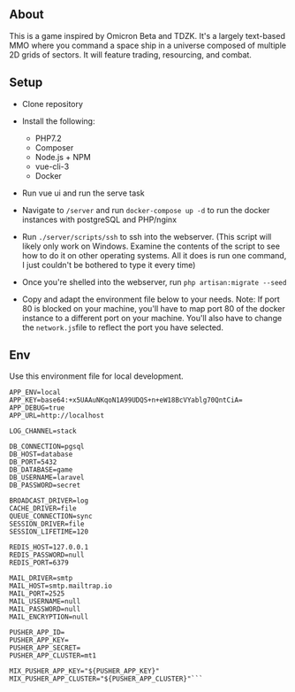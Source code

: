 ## About
This is a game inspired by Omicron Beta and TDZK. It's a largely text-based MMO where you command a space ship in a universe composed of multiple 2D grids of sectors. It will feature trading, resourcing, and combat. 

## Setup

 - Clone repository 
 - Install the following:
   
    - PHP7.2 
    - Composer 
    - Node.js + NPM 
    - vue-cli-3
    - Docker

- Run vue ui and run the serve task
- Navigate to `/server` and run `docker-compose up -d` to run the docker instances with postgreSQL and PHP/nginx
- Run `./server/scripts/ssh` to ssh into the webserver. (This script will likely only work on Windows. Examine the contents of the script to see how to do it on other operating systems. All it does is run one command, I just couldn't be bothered to type it every time)
- Once you're shelled into the webserver, run `php artisan:migrate --seed`
- Copy and adapt the environment file below to your needs. Note: If port 80 is blocked on your machine, you'll have to map port 80 of the docker instance to a different port on your machine. You'll also have to change the `network.js`file to reflect the port you have selected.
## Env
Use this environment file for local development.
```APP_NAME=Laravel  
APP_ENV=local  
APP_KEY=base64:+x5UAAuNKqoN1A99UDQS+n+eW18BcVYablg70QntCiA=  
APP_DEBUG=true  
APP_URL=http://localhost  
  
LOG_CHANNEL=stack  
  
DB_CONNECTION=pgsql  
DB_HOST=database  
DB_PORT=5432  
DB_DATABASE=game  
DB_USERNAME=laravel  
DB_PASSWORD=secret  
  
BROADCAST_DRIVER=log  
CACHE_DRIVER=file  
QUEUE_CONNECTION=sync  
SESSION_DRIVER=file  
SESSION_LIFETIME=120  
  
REDIS_HOST=127.0.0.1  
REDIS_PASSWORD=null  
REDIS_PORT=6379  
  
MAIL_DRIVER=smtp  
MAIL_HOST=smtp.mailtrap.io  
MAIL_PORT=2525  
MAIL_USERNAME=null  
MAIL_PASSWORD=null  
MAIL_ENCRYPTION=null  
  
PUSHER_APP_ID=  
PUSHER_APP_KEY=  
PUSHER_APP_SECRET=  
PUSHER_APP_CLUSTER=mt1  
  
MIX_PUSHER_APP_KEY="${PUSHER_APP_KEY}"  
MIX_PUSHER_APP_CLUSTER="${PUSHER_APP_CLUSTER}"```
